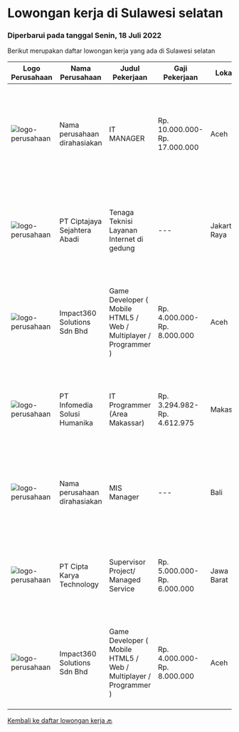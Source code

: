 
  # Lowongan kerja di Sulawesi selatan

  ### Diperbarui pada tanggal Senin, 18 Juli 2022

  Berikut merupakan daftar lowongan kerja yang ada di Sulawesi selatan

  |Logo Perusahaan | Nama Perusahaan | Judul Pekerjaan | Gaji Pekerjaan | Lokasi | Deskripsi | Tanggal diunggah | Pranala |
  | -------------- | --------------- | --------------- | --------- | --------- | -------------- | ------- | ----------- |
  |![logo-perusahaan](https://i.ibb.co/sqvTCh9/112815900-stock-vector-no-image-available-icon-flat-vector.webp)|Nama perusahaan dirahasiakan|IT MANAGER|Rp. 10.000.000-Rp. 17.000.000|Aceh|Memiliki pengalaman leadership sebagai Manager sebelumnya.Back End Engineer1. Memiliki pengalaman dalam membangun RESTful APIs2. Menguasai bahasa...|Senin, 11 Juli 2022|https://www.jobstreet.co.id/id/job/it-manager-3951340?token=0~2f926b0f-41f1-4a89-862c-ba4fcd71c238&sectionRank=1&jobId=jobstreet-id-job-3951340|
|![logo-perusahaan](https://image-service-cdn.seek.com.au/0f89dddea320c0e2b4dd76a94b7f7b0dfaf9594d/ee4dce1061f3f616224767ad58cb2fc751b8d2dc)|PT Ciptajaya Sejahtera Abadi|Tenaga Teknisi Layanan Internet di gedung|---|Jakarta Raya|Kualifikasi : Usia tidak lebih dari 30 tahun Pendidikan Minimal SMA/SMK Pengalaman Teknik Jaringan dan Komputer Penempatan : Jabodetabek, Surabaya,...|Selasa, 12 Juli 2022|https://www.jobstreet.co.id/id/job/tenaga-teknisi-layanan-internet-di-gedung-3953716?token=0~2f926b0f-41f1-4a89-862c-ba4fcd71c238&sectionRank=2&jobId=jobstreet-id-job-3953716|
|![logo-perusahaan](https://image-service-cdn.seek.com.au/06b729438205195a03d4bcec08ce1ddd5d9c1576/ee4dce1061f3f616224767ad58cb2fc751b8d2dc)|Impact360 Solutions Sdn Bhd|Game Developer ( Mobile HTML5 / Web / Multiplayer / Programmer )|Rp. 4.000.000-Rp. 8.000.000|Aceh|We are hiring remote HTML5 game developers from all parts of Indonesia. If you have real experience building HTML5 games or applications, you're...|Kamis, 14 Juli 2022|https://www.jobstreet.co.id/id/job/game-developer-mobile-html5-web-multiplayer-programmer-5027276/origin/my?token=0~2f926b0f-41f1-4a89-862c-ba4fcd71c238&sectionRank=3&jobId=jobstreet-my-job-5027276|
|![logo-perusahaan](https://image-service-cdn.seek.com.au/63373d162568ae23aa2bd2a36d347af5a9d4476e/ee4dce1061f3f616224767ad58cb2fc751b8d2dc)|PT Infomedia Solusi Humanika|IT Programmer (Area Makassar)|Rp. 3.294.982-Rp. 4.612.975|Makassar|Kualifikasi : Usia maksimal 35 Tahun Pendidikan minimal D3 Sistem Komputer / Teknik Komputer / Teknik Informatika Memiliki pengalaman kerja di bidang...|Rabu, 06 Juli 2022|https://www.jobstreet.co.id/id/job/it-programmer-area-makassar-3946595?token=0~2f926b0f-41f1-4a89-862c-ba4fcd71c238&sectionRank=4&jobId=jobstreet-id-job-3946595|
|![logo-perusahaan](https://i.ibb.co/sqvTCh9/112815900-stock-vector-no-image-available-icon-flat-vector.webp)|Nama perusahaan dirahasiakan|MIS Manager|---|Bali|Pendidikan minimal S1 segala jurusan Minimal memiliki 1 tahun pengalaman kerja di bidang yang sama Memiliki pengetahuan mengenai PHP dan bahasa...|Kamis, 30 Juni 2022|https://www.jobstreet.co.id/id/job/mis-manager-3938523?token=0~2f926b0f-41f1-4a89-862c-ba4fcd71c238&sectionRank=5&jobId=jobstreet-id-job-3938523|
|![logo-perusahaan](https://image-service-cdn.seek.com.au/a11cad0914ed7e7855ca00a4ca693b8cefcb5be2/ee4dce1061f3f616224767ad58cb2fc751b8d2dc)|PT Cipta Karya Technology|Supervisor Project/ Managed Service|Rp. 5.000.000-Rp. 6.000.000|Jawa Barat|Supervisor Project/ Managed Service (Seluruh Indonesia)Kualifikasi : Usia maksimal 45 tahun. Pendidikan minimal SMK/D-3/ Sederajatnya. Pengalaman...|Sabtu, 18 Juni 2022|https://www.jobstreet.co.id/id/job/supervisor-project-managed-service-3925241?token=0~2f926b0f-41f1-4a89-862c-ba4fcd71c238&sectionRank=6&jobId=jobstreet-id-job-3925241|
|![logo-perusahaan](https://image-service-cdn.seek.com.au/f3e505b4d9da682a6f4f311bd59ccfe97c6d80cd/ee4dce1061f3f616224767ad58cb2fc751b8d2dc)|Impact360 Solutions Sdn Bhd|Game Developer ( Mobile HTML5 / Web / Multiplayer / Programmer )|Rp. 4.000.000-Rp. 8.000.000|Aceh|We are hiring remote HTML5 game developers from all parts of Indonesia. If you have real experience building HTML5 games or applications, you're...|Rabu, 22 Juni 2022|https://www.jobstreet.co.id/id/job/game-developer-mobile-html5-web-multiplayer-programmer-5000157/origin/my?token=0~2f926b0f-41f1-4a89-862c-ba4fcd71c238&sectionRank=7&jobId=jobstreet-my-job-5000157|


  [Kembali ke daftar lowongan kerja 🔙](../README.md#daftar-lowongan-kerja)
  